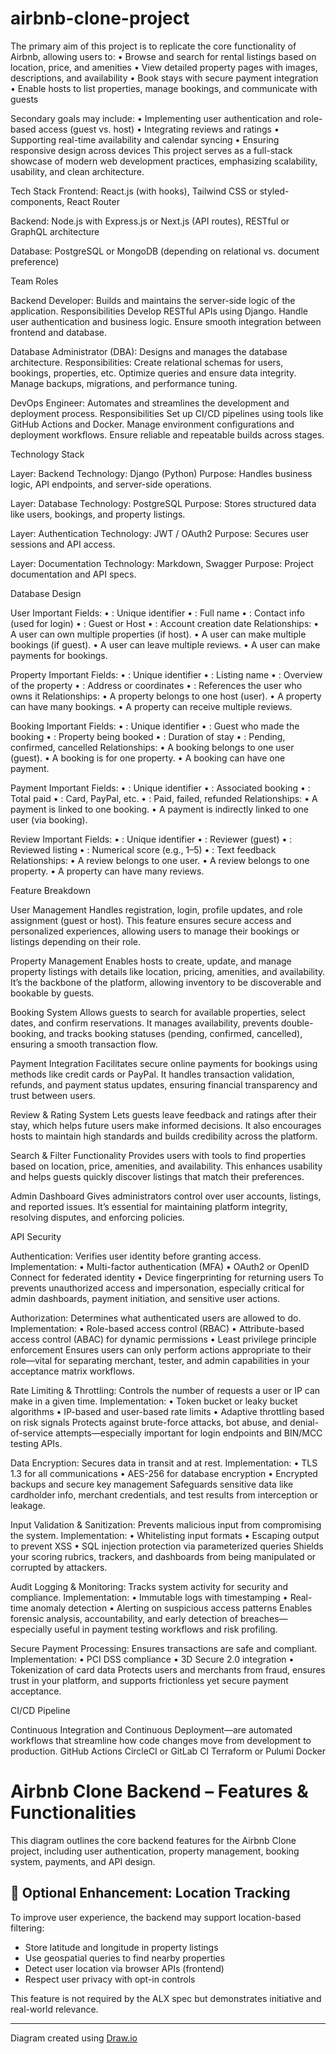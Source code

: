 # airbnb-clone-project

The primary aim of this project is to replicate the core functionality of Airbnb, allowing users to:
• 	Browse and search for rental listings based on location, price, and amenities
• 	View detailed property pages with images, descriptions, and availability
• 	Book stays with secure payment integration
• 	Enable hosts to list properties, manage bookings, and communicate with guests

Secondary goals may include:
• 	Implementing user authentication and role-based access (guest vs. host)
• 	Integrating reviews and ratings
• 	Supporting real-time availability and calendar syncing
• 	Ensuring responsive design across devices
This project serves as a full-stack showcase of modern web development practices, emphasizing scalability, usability, and clean architecture.

Tech Stack
Frontend: React.js (with hooks), Tailwind CSS or styled-components, React Router

Backend: Node.js with Express.js or Next.js (API routes), RESTful or GraphQL architecture

Database: PostgreSQL or MongoDB (depending on relational vs. document preference)

Team Roles

Backend Developer: Builds and maintains the server-side logic of the application. 
Responsibilities
Develop RESTful APIs using Django.
Handle user authentication and business logic.
Ensure smooth integration between frontend and database.

Database Administrator (DBA): Designs and manages the database architecture. 
Responsibilities:
Create relational schemas for users, bookings, properties, etc.
Optimize queries and ensure data integrity.
Manage backups, migrations, and performance tuning.

DevOps Engineer: Automates and streamlines the development and deployment process.
Responsibilities
Set up CI/CD pipelines using tools like GitHub Actions and Docker.
Manage environment configurations and deployment workflows.
Ensure reliable and repeatable builds across stages.

Technology Stack

Layer: Backend
Technology: Django (Python)
Purpose: Handles business logic, API endpoints, and server-side operations.

Layer: Database
Technology: PostgreSQL
Purpose: Stores structured data like users, bookings, and property listings.

Layer: Authentication
Technology: JWT / OAuth2
Purpose: Secures user sessions and API access.

Layer: Documentation
Technology: Markdown, Swagger
Purpose: Project documentation and API specs.

Database Design

User
Important Fields:
• 	: Unique identifier
• 	: Full name
• 	: Contact info (used for login)
• 	: Guest or Host
• 	: Account creation date
Relationships:
• 	A user can own multiple properties (if host).
• 	A user can make multiple bookings (if guest).
• 	A user can leave multiple reviews.
• 	A user can make payments for bookings.

Property
Important Fields:
• 	: Unique identifier
• 	: Listing name
• 	: Overview of the property
• 	: Address or coordinates
• 	: References the user who owns it
Relationships:
• 	A property belongs to one host (user).
• 	A property can have many bookings.
• 	A property can receive multiple reviews.

Booking
Important Fields:
• 	: Unique identifier
• 	: Guest who made the booking
• 	: Property being booked
• 	: Duration of stay
• 	: Pending, confirmed, cancelled
Relationships:
• 	A booking belongs to one user (guest).
• 	A booking is for one property.
• 	A booking can have one payment.

Payment
Important Fields:
• 	: Unique identifier
• 	: Associated booking
• 	: Total paid
• 	: Card, PayPal, etc.
• 	: Paid, failed, refunded
Relationships:
• 	A payment is linked to one booking.
• 	A payment is indirectly linked to one user (via booking).

Review
Important Fields:
• 	: Unique identifier
• 	: Reviewer (guest)
• 	: Reviewed listing
• 	: Numerical score (e.g., 1–5)
• 	: Text feedback
Relationships:
• 	A review belongs to one user.
• 	A review belongs to one property.
• 	A property can have many reviews.

Feature Breakdown

User Management
Handles registration, login, profile updates, and role assignment (guest or host). This feature ensures secure access and personalized experiences, allowing users to manage their bookings or listings depending on their role.

Property Management
Enables hosts to create, update, and manage property listings with details like location, pricing, amenities, and availability. It’s the backbone of the platform, allowing inventory to be discoverable and bookable by guests.

Booking System
Allows guests to search for available properties, select dates, and confirm reservations. It manages availability, prevents double-booking, and tracks booking statuses (pending, confirmed, cancelled), ensuring a smooth transaction flow.

Payment Integration
Facilitates secure online payments for bookings using methods like credit cards or PayPal. It handles transaction validation, refunds, and payment status updates, ensuring financial transparency and trust between users.

Review & Rating System
Lets guests leave feedback and ratings after their stay, which helps future users make informed decisions. It also encourages hosts to maintain high standards and builds credibility across the platform.

Search & Filter Functionality
Provides users with tools to find properties based on location, price, amenities, and availability. This enhances usability and helps guests quickly discover listings that match their preferences.

Admin Dashboard
Gives administrators control over user accounts, listings, and reported issues. It’s essential for maintaining platform integrity, resolving disputes, and enforcing policies.

API Security

Authentication: Verifies user identity before granting access.
Implementation:
• 	Multi-factor authentication (MFA)
• 	OAuth2 or OpenID Connect for federated identity
• 	Device fingerprinting for returning users
To prevents unauthorized access and impersonation, especially critical for admin dashboards, payment initiation, and sensitive user actions.

Authorization: Determines what authenticated users are allowed to do.
Implementation:
• 	Role-based access control (RBAC)
• 	Attribute-based access control (ABAC) for dynamic permissions
• 	Least privilege principle enforcement
Ensures users can only perform actions appropriate to their role—vital for separating merchant, tester, and admin capabilities in your acceptance matrix workflows.

Rate Limiting & Throttling: Controls the number of requests a user or IP can make in a given time.
Implementation:
• 	Token bucket or leaky bucket algorithms
• 	IP-based and user-based rate limits
• 	Adaptive throttling based on risk signals
Protects against brute-force attacks, bot abuse, and denial-of-service attempts—especially important for login endpoints and BIN/MCC testing APIs.

Data Encryption: Secures data in transit and at rest.
Implementation:
• 	TLS 1.3 for all communications
• 	AES-256 for database encryption
• 	Encrypted backups and secure key management
Safeguards sensitive data like cardholder info, merchant credentials, and test results from interception or leakage.

Input Validation & Sanitization: Prevents malicious input from compromising the system.
Implementation:
• 	Whitelisting input formats
• 	Escaping output to prevent XSS
• 	SQL injection protection via parameterized queries
Shields your scoring rubrics, trackers, and dashboards from being manipulated or corrupted by attackers.

Audit Logging & Monitoring: Tracks system activity for security and compliance.
Implementation:
• 	Immutable logs with timestamping
• 	Real-time anomaly detection
• 	Alerting on suspicious access patterns
Enables forensic analysis, accountability, and early detection of breaches—especially useful in payment testing workflows and risk profiling.

Secure Payment Processing: Ensures transactions are safe and compliant.
Implementation:
• 	PCI DSS compliance
• 	3D Secure 2.0 integration
• 	Tokenization of card data
Protects users and merchants from fraud, ensures trust in your platform, and supports frictionless yet secure payment acceptance.

CI/CD Pipeline

Continuous Integration and Continuous Deployment—are automated workflows that streamline how code changes move from development to production.
GitHub Actions
CircleCI or GitLab CI
Terraform or Pulumi
Docker

# Airbnb Clone Backend – Features & Functionalities

This diagram outlines the core backend features for the Airbnb Clone project, including user authentication, property management, booking system, payments, and API design.

## 📍 Optional Enhancement: Location Tracking

To improve user experience, the backend may support location-based filtering:
- Store latitude and longitude in property listings
- Use geospatial queries to find nearby properties
- Detect user location via browser APIs (frontend)
- Respect user privacy with opt-in controls

This feature is not required by the ALX spec but demonstrates initiative and real-world relevance.

---

Diagram created using [Draw.io](https://app.diagrams.net)
